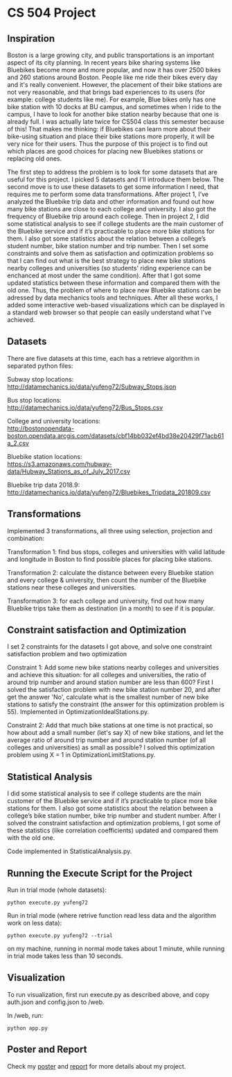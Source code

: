 <h1>CS 504 Project</h1>

<h2>Inspiration</h2>

Boston is a large growing city, and public transportations is an important aspect of its city planning. In recent years bike sharing systems like Bluebikes become more and more popular, and now it has over 2500 bikes and 260 stations around Boston. People like me ride their bikes every day and it's really convenient. However, the placement of their bike stations are not very reasonable, and that brings bad experiences to its users (for example: college students like me). For example, Blue bikes only has one bike station with 10 docks at BU campus, and sometimes when I ride to the campus, I have to look for another bike station nearby because that one is already full. I was actually late twice for CS504 class this semester because of this! That makes me thinking: if Bluebikes can learn more about their bike-using situation and place their bike stations more properly, it will be very nice for their users. Thus the purpose of this project is to find out which places are good choices for placing new Bluebikes stations or replacing old ones.

The first step to address the problem is to look for some datasets that are useful for this project. I picked 5 datasets and I'll introduce them below. The second move is to use these datasets to get some information I need, that requires me to perform some data transformations. After project 1, I’ve analyzed the Bluebike trip data and other information and found out how many bike stations are close to each college and university. I also got the frequency of Bluebike trip around each college. Then in project 2, I did some statistical analysis to see if college students are the main customer of the Bluebike service and if it’s practicable to place more bike stations for them. I also got some statistics about the relation between a college’s student number, bike station number and trip number. Then I set some constraints and solve them as satisfaction and optimization problems so that I can find out what is the best strategy to place new bike stations nearby colleges and universities (so students' riding experience can be enchanced at most under the same condition). After that I got some updated statistics between these information and compared them with the old one. Thus, the problem of where to place new Bluebike stations can be adressed by data mechanics tools and techniques. After all these works, I added some interactive web-based visualizations which can be displayed in a standard web browser so that people can easily understand what I've achieved.



<h2>Datasets</h2>
There are five datasets at this time, each has a retrieve algorithm in separated python files:

Subway stop locations:<br>
http://datamechanics.io/data/yufeng72/Subway_Stops.json

Bus stop locations:<br>
http://datamechanics.io/data/yufeng72/Bus_Stops.csv

College and university locations:<br>
http://bostonopendata-boston.opendata.arcgis.com/datasets/cbf14bb032ef4bd38e20429f71acb61a_2.csv

Bluebike station locations:<br>
https://s3.amazonaws.com/hubway-data/Hubway_Stations_as_of_July_2017.csv

Bluebike trip data 2018.9:<br>
http://datamechanics.io/data/yufeng72/Bluebikes_Tripdata_201809.csv



<h2>Transformations</h2>

Implemented 3 transformations, all three using selection, projection and combination:

Transformation 1: find bus stops, colleges and universities with valid latitude and longitude in Boston to find possible places for placing bike stations.

Transformation 2: calculate the distance between every Bluebike station and every college & university, then count the number of the Bluebike stations near these colleges and universities.

Transformation 3: for each college and university, find out how many Bluebike trips take them as destination (in a month) to see if it is popular.



<h2>Constraint satisfaction and Optimization</h2>

I set 2 constraints for the datasets I got above, and solve one constraint satisfaction problem and two optimization

Constraint 1: Add some new bike stations nearby colleges and universities and achieve this situation: for all colleges and universities, the ratio of around trip number and around station number are less than 600? First I solved the satisfaction problem with new bike station number 20, and after get the answer 'No', calculate what is the smallest number of new bike stations to satisfy the constraint (the answer for this optimization problem is 55). Implemented in OptimizationIdealStations.py.

Constraint 2: Add that much bike stations at one time is not practical, so how about add a small number (let's say X) of new bike stations, and let the average ratio of around trip number and around station number (of all colleges and universities) as small as possible? I solved this optimization problem using X = 1 in OptimizationLimitStations.py.



<h2>Statistical Analysis</h2>

I did some statistical analysis to see if college students are the main customer of the Bluebike service and if it’s practicable to place more bike stations for them. I also got some statistics about the relation between a college’s bike station number, bike trip number and student number. After I solved the constraint satisfaction and optimization problems, I got some of these statistics (like correlation coefficients) updated and compared them with the old one.

Code implemented in StatisticalAnalysis.py.



<h2>Running the Execute Script for the Project</h2>

Run in trial mode (whole datasets):
```
python execute.py yufeng72
```
Run in trial mode (where retrive function read less data and the algorithm work on less data):
```
python execute.py yufeng72 --trial
```
on my machine, running in normal mode takes about 1 minute, while running in trial mode takes less than 10 seconds.



<h2>Visualization</h2>

To run visualization, first run execute.py as described above, and copy auth.json and config.json to /web.

In /web, run:
```
python app.py
```



<h2>Poster and Report</h2>

Check my [poster](https://github.com/AllenChenGH/course-2019-spr-proj/blob/master/yufeng72/CS504_poster_Yufeng_Chen.pdf) and [report](https://github.com/AllenChenGH/course-2019-spr-proj/blob/master/yufeng72/CS504_report_Yufeng_Chen.pdf) for more details about my project.
